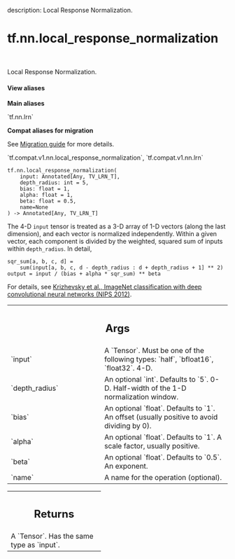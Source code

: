 description: Local Response Normalization.

<div itemscope itemtype="http://developers.google.com/ReferenceObject">
<meta itemprop="name" content="tf.nn.local_response_normalization" />
<meta itemprop="path" content="Stable" />
</div>

# tf.nn.local_response_normalization

<!-- Insert buttons and diff -->

<table class="tfo-notebook-buttons tfo-api nocontent" align="left">

</table>



Local Response Normalization.


<section class="expandable">
  <h4 class="showalways">View aliases</h4>
  <p>
<b>Main aliases</b>
<p>`tf.nn.lrn`</p>

<b>Compat aliases for migration</b>
<p>See
<a href="https://www.tensorflow.org/guide/migrate">Migration guide</a> for
more details.</p>
<p>`tf.compat.v1.nn.local_response_normalization`, `tf.compat.v1.nn.lrn`</p>
</p>
</section>

<pre class="devsite-click-to-copy prettyprint lang-py tfo-signature-link">
<code>tf.nn.local_response_normalization(
    input: Annotated[Any, TV_LRN_T],
    depth_radius: int = 5,
    bias: float = 1,
    alpha: float = 1,
    beta: float = 0.5,
    name=None
) -> Annotated[Any, TV_LRN_T]
</code></pre>



<!-- Placeholder for "Used in" -->

The 4-D `input` tensor is treated as a 3-D array of 1-D vectors (along the last
dimension), and each vector is normalized independently.  Within a given vector,
each component is divided by the weighted, squared sum of inputs within
`depth_radius`.  In detail,

    sqr_sum[a, b, c, d] =
        sum(input[a, b, c, d - depth_radius : d + depth_radius + 1] ** 2)
    output = input / (bias + alpha * sqr_sum) ** beta

For details, see [Krizhevsky et al., ImageNet classification with deep
convolutional neural networks (NIPS 2012)](http://papers.nips.cc/paper/4824-imagenet-classification-with-deep-convolutional-neural-networks).

<!-- Tabular view -->
 <table class="responsive fixed orange">
<colgroup><col width="214px"><col></colgroup>
<tr><th colspan="2"><h2 class="add-link">Args</h2></th></tr>

<tr>
<td>
`input`<a id="input"></a>
</td>
<td>
A `Tensor`. Must be one of the following types: `half`, `bfloat16`, `float32`.
4-D.
</td>
</tr><tr>
<td>
`depth_radius`<a id="depth_radius"></a>
</td>
<td>
An optional `int`. Defaults to `5`.
0-D.  Half-width of the 1-D normalization window.
</td>
</tr><tr>
<td>
`bias`<a id="bias"></a>
</td>
<td>
An optional `float`. Defaults to `1`.
An offset (usually positive to avoid dividing by 0).
</td>
</tr><tr>
<td>
`alpha`<a id="alpha"></a>
</td>
<td>
An optional `float`. Defaults to `1`.
A scale factor, usually positive.
</td>
</tr><tr>
<td>
`beta`<a id="beta"></a>
</td>
<td>
An optional `float`. Defaults to `0.5`. An exponent.
</td>
</tr><tr>
<td>
`name`<a id="name"></a>
</td>
<td>
A name for the operation (optional).
</td>
</tr>
</table>



<!-- Tabular view -->
 <table class="responsive fixed orange">
<colgroup><col width="214px"><col></colgroup>
<tr><th colspan="2"><h2 class="add-link">Returns</h2></th></tr>
<tr class="alt">
<td colspan="2">
A `Tensor`. Has the same type as `input`.
</td>
</tr>

</table>

